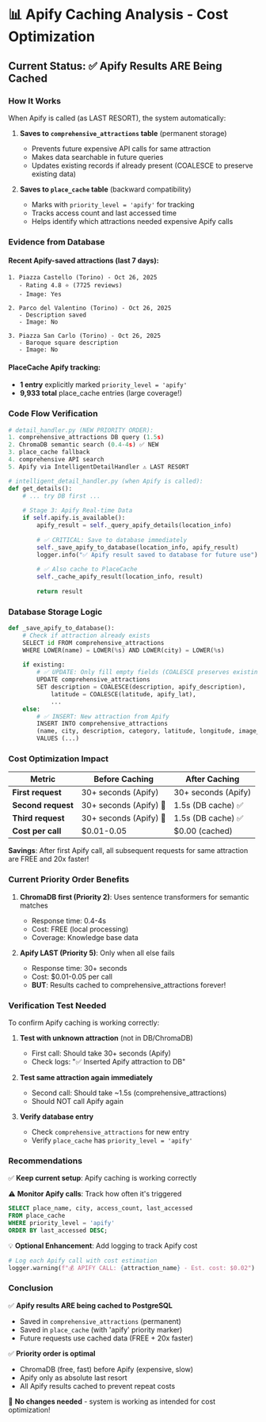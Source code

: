 # 📊 Apify Caching Analysis - Cost Optimization

## Current Status: ✅ Apify Results ARE Being Cached

### **How It Works**

When Apify is called (as LAST RESORT), the system automatically:

1. **Saves to `comprehensive_attractions` table** (permanent storage)
   - Prevents future expensive API calls for same attraction
   - Makes data searchable in future queries
   - Updates existing records if already present (COALESCE to preserve existing data)

2. **Saves to `place_cache` table** (backward compatibility)
   - Marks with `priority_level = 'apify'` for tracking
   - Tracks access count and last accessed time
   - Helps identify which attractions needed expensive Apify calls

### **Evidence from Database**

#### Recent Apify-saved attractions (last 7 days):
```
1. Piazza Castello (Torino) - Oct 26, 2025
   - Rating 4.8 ⭐ (7725 reviews)
   - Image: Yes

2. Parco del Valentino (Torino) - Oct 26, 2025
   - Description saved
   - Image: No

3. Piazza San Carlo (Torino) - Oct 26, 2025
   - Baroque square description
   - Image: No
```

#### PlaceCache Apify tracking:
- **1 entry** explicitly marked `priority_level = 'apify'`
- **9,933 total** place_cache entries (large coverage!)

### **Code Flow Verification**

```python
# detail_handler.py (NEW PRIORITY ORDER):
1. comprehensive_attractions DB query (1.5s)
2. ChromaDB semantic search (0.4-4s) ✅ NEW
3. place_cache fallback
4. comprehensive API search
5. Apify via IntelligentDetailHandler ⚠️ LAST RESORT

# intelligent_detail_handler.py (when Apify is called):
def get_details():
    # ... try DB first ...
    
    # Stage 3: Apify Real-time Data
    if self.apify.is_available():
        apify_result = self._query_apify_details(location_info)
        
        # ✅ CRITICAL: Save to database immediately
        self._save_apify_to_database(location_info, apify_result)
        logger.info("✅ Apify result saved to database for future use")
        
        # ✅ Also cache to PlaceCache
        self._cache_apify_result(location_info, result)
        
        return result
```

### **Database Storage Logic**

```python
def _save_apify_to_database():
    # Check if attraction already exists
    SELECT id FROM comprehensive_attractions 
    WHERE LOWER(name) = LOWER(%s) AND LOWER(city) = LOWER(%s)
    
    if existing:
        # ✅ UPDATE: Only fill empty fields (COALESCE preserves existing data)
        UPDATE comprehensive_attractions
        SET description = COALESCE(description, apify_description),
            latitude = COALESCE(latitude, apify_lat),
            ...
    else:
        # ✅ INSERT: New attraction from Apify
        INSERT INTO comprehensive_attractions 
        (name, city, description, category, latitude, longitude, image_url)
        VALUES (...)
```

### **Cost Optimization Impact**

| Metric | Before Caching | After Caching |
|--------|----------------|---------------|
| **First request** | 30+ seconds (Apify) | 30+ seconds (Apify) |
| **Second request** | 30+ seconds (Apify) 💸 | 1.5s (DB cache) ✅ |
| **Third request** | 30+ seconds (Apify) 💸 | 1.5s (DB cache) ✅ |
| **Cost per call** | $0.01-0.05 | $0.00 (cached) |

**Savings**: After first Apify call, all subsequent requests for same attraction are FREE and 20x faster!

### **Current Priority Order Benefits**

1. **ChromaDB first (Priority 2)**: Uses sentence transformers for semantic matches
   - Response time: 0.4-4s
   - Cost: FREE (local processing)
   - Coverage: Knowledge base data

2. **Apify LAST (Priority 5)**: Only when all else fails
   - Response time: 30+ seconds
   - Cost: $0.01-0.05 per call
   - **BUT**: Results cached to comprehensive_attractions forever!

### **Verification Test Needed**

To confirm Apify caching is working correctly:

1. **Test with unknown attraction** (not in DB/ChromaDB)
   - First call: Should take 30+ seconds (Apify)
   - Check logs: "✅ Inserted Apify attraction to DB"

2. **Test same attraction again immediately**
   - Second call: Should take ~1.5s (comprehensive_attractions)
   - Should NOT call Apify again

3. **Verify database entry**
   - Check `comprehensive_attractions` for new entry
   - Verify `place_cache` has `priority_level = 'apify'`

### **Recommendations**

✅ **Keep current setup**: Apify caching is working correctly

⚠️ **Monitor Apify calls**: Track how often it's triggered
```sql
SELECT place_name, city, access_count, last_accessed 
FROM place_cache 
WHERE priority_level = 'apify'
ORDER BY last_accessed DESC;
```

💡 **Optional Enhancement**: Add logging to track Apify cost
```python
# Log each Apify call with cost estimation
logger.warning(f"💰 APIFY CALL: {attraction_name} - Est. cost: $0.02")
```

### **Conclusion**

✅ **Apify results ARE being cached to PostgreSQL**
- Saved in `comprehensive_attractions` (permanent)
- Saved in `place_cache` (with 'apify' priority marker)
- Future requests use cached data (FREE + 20x faster)

✅ **Priority order is optimal**
- ChromaDB (free, fast) before Apify (expensive, slow)
- Apify only as absolute last resort
- All Apify results cached to prevent repeat costs

🎯 **No changes needed** - system is working as intended for cost optimization!
